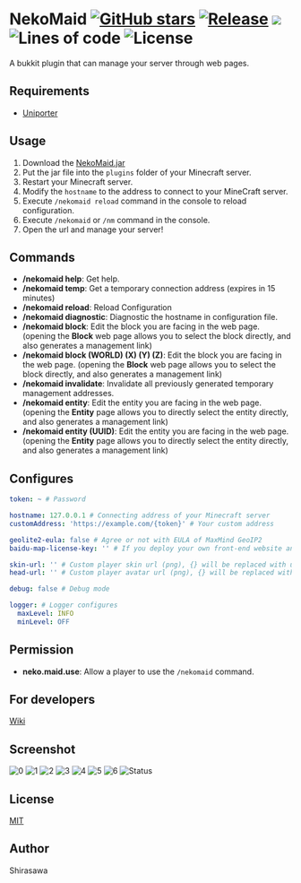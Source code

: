 # NekoMaid [![GitHub stars](https://img.shields.io/github/stars/neko-craft/NekoMaid)](https://github.com/neko-craft/NekoMaid/stargazers) [![Release](https://github.com/neko-craft/NekoMaid/actions/workflows/release.yml/badge.svg)](https://github.com/neko-craft/NekoMaid/actions/workflows/release.yml) [![](https://www.jitpack.io/v/neko-craft/NekoMaid.svg)](https://www.jitpack.io/#neko-craft/NekoMaid) ![Lines of code](https://img.shields.io/tokei/lines/github/neko-craft/NekoMaid) ![License](https://img.shields.io/github/license/neko-craft/NekoMaid)

A bukkit plugin that can manage your server through web pages.

## Requirements

- [Uniporter](https://github.com/Apisium/Uniporter)

## Usage

1. Download the [NekoMaid.jar](https://github.com/neko-craft/NekoMaid/releases/latest/download/NekoMaid.jar)
2. Put the jar file into the `plugins` folder of your Minecraft server.
3. Restart your Minecraft server.
4. Modify the `hostname` to the address to connect to your MineCraft server.
5. Execute `/nekomaid reload` command in the console to reload configuration.
6. Execute `/nekomaid` or `/nm` command in the console.
7. Open the url and manage your server! 

## Commands

- **/nekomaid help**: Get help.
- **/nekomaid temp**: Get a temporary connection address (expires in 15 minutes)
- **/nekomaid reload**: Reload Configuration
- **/nekomaid diagnostic**: Diagnostic the hostname in configuration file.
- **/nekomaid block**: Edit the block you are facing in the web page. (opening the **Block** web page allows you to select the block directly, and also generates a management link)
- **/nekomaid block (WORLD) (X) (Y) (Z)**: Edit the block you are facing in the web page. (opening the **Block** web page allows you to select the block directly, and also generates a management link)
- **/nekomaid invalidate**: Invalidate all previously generated temporary management addresses.
- **/nekomaid entity**: Edit the entity you are facing in the web page. (opening the **Entity** page allows you to directly select the entity directly, and also generates a management link)
- **/nekomaid entity (UUID)**: Edit the entity you are facing in the web page. (opening the **Entity** page allows you to directly select the entity directly, and also generates a management link)

## Configures

```yaml
token: ~ # Password

hostname: 127.0.0.1 # Connecting address of your Minecraft server
customAddress: 'https://example.com/{token}' # Your custom address

geolite2-eula: false # Agree or not with EULA of MaxMind GeoIP2
baidu-map-license-key: '' # If you deploy your own front-end website and turn on the GeoIP function, you should use your own Baidu map license key

skin-url: '' # Custom player skin url (png), {} will be replaced with username or UUID
head-url: '' # Custom player avatar url (png), {} will be replaced with username or UUID

debug: false # Debug mode

logger: # Logger configures
  maxLevel: INFO
  minLevel: OFF
```

## Permission

- **neko.maid.use**: Allow a player to use the `/nekomaid` command.

## For developers

[Wiki](https://github.com/neko-craft/NekoMaid/wiki)

## Screenshot

![0](screenshots/0.png)
![1](screenshots/1.png)
![2](screenshots/2.png)
![3](screenshots/3.png)
![4](screenshots/4.png)
![5](screenshots/5.png)
![6](screenshots/6.png)
![Status](https://bstats.org/signatures/bukkit/NekoMaid.svg)

## License

[MIT](./LICENSE)

## Author

Shirasawa
